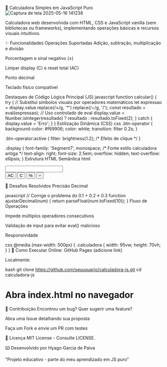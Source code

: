 🧮 Calculadora Simples em JavaScript Puro
![Captura de tela 2025-05-16 141238](https://github.com/user-attachments/assets/24dbaddf-4809-4ed6-bbce-27b57eee571c)


Calculadora web desenvolvida com HTML, CSS e JavaScript vanilla (sem bibliotecas ou frameworks), implementando operações básicas e recursos visuais intuitivos.

✨ Funcionalidades
Operações Suportadas
Adição, subtração, multiplicação e divisão

Porcentagem e sinal negativo (±)

Limpar display (C) e reset total (AC)

Ponto decimal

Teclado físico compatível

Destaques de Código
Lógica Principal (JS)
javascript
function calcular() {
  try {
    // Substitui símbolos visuais por operadores matemáticos
    let expressao = display.value.replace(/×/g, '*').replace(/÷/g, '/');
    const resultado = eval(expressao); // Uso controlado de eval
    display.value = Number.isInteger(resultado) ? resultado : resultado.toFixed(2);
  } catch {
    display.value = 'Erro';
  }
}
Estilização Dinâmica (CSS)
css
.btn-operator {
  background-color: #f69906;
  color: white;
  transition: filter 0.2s;
}

.btn-operator:active {
  filter: brightness(1.2); /* Efeito de clique */
}

.display {
  font-family: 'Segment7', monospace; /* Fonte estilo calculadora antiga */
  text-align: right;
  font-size: 2.5em;
  overflow: hidden;
  text-overflow: ellipsis;
}
Estrutura HTML Semântica
html
<div class="calculadora">
  <input type="text" class="display" readonly>
  <div class="teclado">
    <button class="btn-ac">AC</button>
    <button class="btn-c">C</button>
    <button class="btn-percent">%</button>
    <button class="btn-operator">÷</button>
    <!-- ... outras teclas ... -->
  </div>
</div>
 
🎯 Desafios Resolvidos
Precisão Decimal

javascript
// Corrige o problema do 0.1 + 0.2 ≠ 0.3
function ajustarDecimal(num) {
  return parseFloat(num.toFixed(10));
}
Fluxo de Operações

Impede múltiplos operadores consecutivos

Validação de input para evitar eval() malicioso

Responsividade

css
@media (max-width: 500px) {
  .calculadora {
    width: 95vw;
    height: 70vh;
  }
}
🚀 Como Executar
Online: GitHub Pages (adicione link)

Localmente:

bash
git clone https://github.com/seuusuario/calculadora-js.git
cd calculadora-js
# Abra index.html no navegador

🤝 Contribuição
Encontrou um bug? Quer sugerir uma feature?

Abra uma Issue detalhando sua proposta

Faça um Fork e envie um PR com testes

📜 Licença
MIT License - Consulte LICENSE.

⌨️ Desenvolvido por Hyago Garcia de Paiva

"Projeto educativo - parte do meu aprendizado em JS puro"
